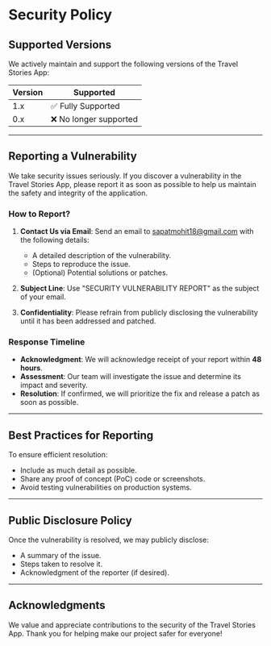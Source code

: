 # Security Policy

## Supported Versions

We actively maintain and support the following versions of the Travel Stories App:

| Version | Supported          |
| ------- | ------------------ |
| 1.x     | ✅ Fully Supported |
| 0.x     | ❌ No longer supported |

---

## Reporting a Vulnerability

We take security issues seriously. If you discover a vulnerability in the Travel Stories App, please report it as soon as possible to help us maintain the safety and integrity of the application.

### How to Report?

1. **Contact Us via Email**: Send an email to [sapatmohit18@gmail.com](mailto:sapatmohit18@gmail.com) with the following details:
   - A detailed description of the vulnerability.
   - Steps to reproduce the issue.
   - (Optional) Potential solutions or patches.
   
2. **Subject Line**: Use "SECURITY VULNERABILITY REPORT" as the subject of your email.

3. **Confidentiality**: Please refrain from publicly disclosing the vulnerability until it has been addressed and patched.

### Response Timeline

- **Acknowledgment**: We will acknowledge receipt of your report within **48 hours**.
- **Assessment**: Our team will investigate the issue and determine its impact and severity.
- **Resolution**: If confirmed, we will prioritize the fix and release a patch as soon as possible.

---

## Best Practices for Reporting

To ensure efficient resolution:
- Include as much detail as possible.
- Share any proof of concept (PoC) code or screenshots.
- Avoid testing vulnerabilities on production systems.

---

## Public Disclosure Policy

Once the vulnerability is resolved, we may publicly disclose:
- A summary of the issue.
- Steps taken to resolve it.
- Acknowledgment of the reporter (if desired).

---

## Acknowledgments

We value and appreciate contributions to the security of the Travel Stories App. Thank you for helping make our project safer for everyone!
